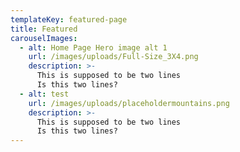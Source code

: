```yaml
---
templateKey: featured-page
title: Featured
carouselImages:
  - alt: Home Page Hero image alt 1
    url: /images/uploads/Full-Size_3X4.png
    description: >-
      This is supposed to be two lines
      Is this two lines?
  - alt: test
    url: /images/uploads/placeholdermountains.png
    description: >-
      This is supposed to be two lines
      Is this two lines?
---
```


